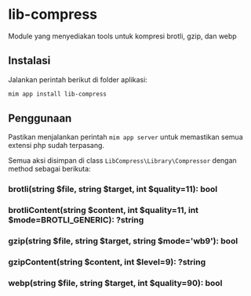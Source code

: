 # lib-compress

Module yang menyediakan tools untuk kompresi brotli, gzip, dan webp

## Instalasi

Jalankan perintah berikut di folder aplikasi:

```bash
mim app install lib-compress
```

## Penggunaan

Pastikan menjalankan perintah `mim app server` untuk memastikan semua
extensi php sudah terpasang.

Semua aksi disimpan di class `LibCompress\Library\Compressor` dengan
method sebagai berikuta:

### brotli(string $file, string $target, int $quality=11): bool

### brotliContent(string $content, int $quality=11, int $mode=BROTLI_GENERIC): ?string

### gzip(string $file, string $target, string $mode='wb9'): bool

### gzipContent(string $content, int $level=9): ?string

### webp(string $file, string $target, int $quality=90): bool